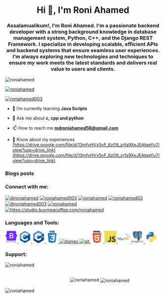 <h1 align="center">Hi 👋, I'm Roni Ahamed</h1>
<h3 align="center">Assalamualikum!, I'm Roni Ahamed. I'm a passionate backend developer with a strong background knowledge in database management system, Python, C++, and the Django REST Framework. I specialize in developing scalable, efficient APIs and backend systems that ensure seamless user experiences. I’m always exploring new technologies and techniques to ensure my work meets the latest standards and delivers real value to users and clients.</h3>

<p align="left"> <img src="https://komarev.com/ghpvc/?username=roniahamed&label=Profile%20views&color=0e75b6&style=flat" alt="roniahamed" /> </p>

<p align="left"> <a href="https://github.com/ryo-ma/github-profile-trophy"><img src="https://github-profile-trophy.vercel.app/?username=roniahamed" alt="roniahamed" /></a> </p>

<p align="left"> <a href="https://twitter.com/roniahamed003" target="blank"><img src="https://img.shields.io/twitter/follow/roniahamed003?logo=twitter&style=for-the-badge" alt="roniahamed003" /></a> </p>

- 🌱 I’m currently learning **Java Scripts**

- 💬 Ask me about **c, cpp and python**

- 📫 How to reach me **mdroniahamed56@gmail.com**

- 📄 Know about my experiences [https://drive.google.com/file/d/13mfvHVx5nF_6z09_zrfa9XeJEAtqeYu7/view?usp=drive_link](https://drive.google.com/file/d/13mfvHVx5nF_6z09_zrfa9XeJEAtqeYu7/view?usp=drive_link)

### Blogs posts
<!-- BLOG-POST-LIST:START -->
<!-- BLOG-POST-LIST:END -->

<h3 align="left">Connect with me:</h3>
<p align="left">
<a href="https://dev.to/@roniahamed" target="blank"><img align="center" src="https://raw.githubusercontent.com/rahuldkjain/github-profile-readme-generator/master/src/images/icons/Social/devto.svg" alt="@roniahamed" height="30" width="40" /></a>
<a href="https://twitter.com/roniahamed003" target="blank"><img align="center" src="https://raw.githubusercontent.com/rahuldkjain/github-profile-readme-generator/master/src/images/icons/Social/twitter.svg" alt="roniahamed003" height="30" width="40" /></a>
<a href="https://linkedin.com/in/roniahamed" target="blank"><img align="center" src="https://raw.githubusercontent.com/rahuldkjain/github-profile-readme-generator/master/src/images/icons/Social/linked-in-alt.svg" alt="roniahamed" height="30" width="40" /></a>
<a href="https://fb.com/roniahamed03" target="blank"><img align="center" src="https://raw.githubusercontent.com/rahuldkjain/github-profile-readme-generator/master/src/images/icons/Social/facebook.svg" alt="roniahamed03" height="30" width="40" /></a>
<a href="https://medium.com/@roniahamed003" target="blank"><img align="center" src="https://raw.githubusercontent.com/rahuldkjain/github-profile-readme-generator/master/src/images/icons/Social/medium.svg" alt="@roniahamed003" height="30" width="40" /></a>
<a href="https://www.leetcode.com/roniahamed" target="blank"><img align="center" src="https://raw.githubusercontent.com/rahuldkjain/github-profile-readme-generator/master/src/images/icons/Social/leet-code.svg" alt="roniahamed" height="30" width="40" /></a>
<a href="/https://studio.buymeacoffee.com/roniahamed" target="blank"><img align="center" src="https://raw.githubusercontent.com/rahuldkjain/github-profile-readme-generator/master/src/images/icons/Social/rss.svg" alt="https://studio.buymeacoffee.com/roniahamed" height="30" width="40" /></a>
</p>

<h3 align="left">Languages and Tools:</h3>
<p align="left"> <a href="https://getbootstrap.com" target="_blank" rel="noreferrer"> <img src="https://raw.githubusercontent.com/devicons/devicon/master/icons/bootstrap/bootstrap-plain-wordmark.svg" alt="bootstrap" width="40" height="40"/> </a> <a href="https://www.cprogramming.com/" target="_blank" rel="noreferrer"> <img src="https://raw.githubusercontent.com/devicons/devicon/master/icons/c/c-original.svg" alt="c" width="40" height="40"/> </a> <a href="https://www.w3schools.com/cpp/" target="_blank" rel="noreferrer"> <img src="https://raw.githubusercontent.com/devicons/devicon/master/icons/cplusplus/cplusplus-original.svg" alt="cplusplus" width="40" height="40"/> </a> <a href="https://www.w3schools.com/css/" target="_blank" rel="noreferrer"> <img src="https://raw.githubusercontent.com/devicons/devicon/master/icons/css3/css3-original-wordmark.svg" alt="css3" width="40" height="40"/> </a> <a href="https://www.djangoproject.com/" target="_blank" rel="noreferrer"> <img src="https://cdn.worldvectorlogo.com/logos/django.svg" alt="django" width="40" height="40"/> </a> <a href="https://git-scm.com/" target="_blank" rel="noreferrer"> <img src="https://www.vectorlogo.zone/logos/git-scm/git-scm-icon.svg" alt="git" width="40" height="40"/> </a> <a href="https://www.w3.org/html/" target="_blank" rel="noreferrer"> <img src="https://raw.githubusercontent.com/devicons/devicon/master/icons/html5/html5-original-wordmark.svg" alt="html5" width="40" height="40"/> </a> <a href="https://developer.mozilla.org/en-US/docs/Web/JavaScript" target="_blank" rel="noreferrer"> <img src="https://raw.githubusercontent.com/devicons/devicon/master/icons/javascript/javascript-original.svg" alt="javascript" width="40" height="40"/> </a> <a href="https://www.mysql.com/" target="_blank" rel="noreferrer"> <img src="https://raw.githubusercontent.com/devicons/devicon/master/icons/mysql/mysql-original-wordmark.svg" alt="mysql" width="40" height="40"/> </a> <a href="https://www.postgresql.org" target="_blank" rel="noreferrer"> <img src="https://raw.githubusercontent.com/devicons/devicon/master/icons/postgresql/postgresql-original-wordmark.svg" alt="postgresql" width="40" height="40"/> </a> <a href="https://www.python.org" target="_blank" rel="noreferrer"> <img src="https://raw.githubusercontent.com/devicons/devicon/master/icons/python/python-original.svg" alt="python" width="40" height="40"/> </a> </p>

<h3 align="left">Support:</h3>
<p><a href="https://www.buymeacoffee.com/roniahamed"> <img align="left" src="https://cdn.buymeacoffee.com/buttons/v2/default-yellow.png" height="50" width="210" alt="roniahamed" /></a></p><br><br>

<p><img align="left" src="https://github-readme-stats.vercel.app/api/top-langs?username=roniahamed&show_icons=true&locale=en&layout=compact" alt="roniahamed" /></p>

<p>&nbsp;<img align="center" src="https://github-readme-stats.vercel.app/api?username=roniahamed&show_icons=true&locale=en" alt="roniahamed" /></p>

<p><img align="center" src="https://github-readme-streak-stats.herokuapp.com/?user=roniahamed&" alt="roniahamed" /></p>
